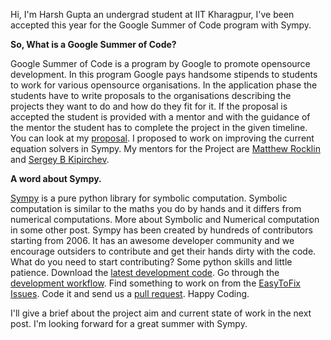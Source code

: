 <!--
.. title: GSoC 2014 with Sympy
.. slug: gsoc-2014-with-sympy
.. date: 2014/05/26 00:54:22
.. tags: sympy
.. link:
.. description:
.. type: text
-->

Hi, I'm Harsh Gupta an undergrad student at IIT Kharagpur, I've been accepted
this year for the Google Summer of Code program with Sympy.

**So, What is a Google Summer of Code?**

Google Summer of Code is a program by Google to promote opensource development.
In this program Google pays handsome stipends to students to work for various opensource
organisations. In the application phase the students have to write proposals to
the organisations describing the projects they want to do
and how do they fit for it. If the proposal is accepted the student is provided
with a mentor and with the guidance of the mentor the student has to complete
the project in the given timeline. You can look at my
[proposal](https://github.com/sympy/sympy/wiki/GSoC-2014-Application-Harsh-Gupta:-Solvers).
I proposed to work on improving the current equation solvers in
Sympy. My mentors for the Project are [Matthew Rocklin](https://github.com/mrocklin )
and [Sergey B Kipirchev](https://github.com/skirpichev).

**A word about Sympy.**

[Sympy](http://sympy.org/) is a pure python library for symbolic computation. Symbolic
computation is similar to the maths you do by hands and it differs from
numerical computations. More about Symbolic and Numerical computation in
some other post. Sympy has been created by hundreds of contributors starting from 2006.
It has an awesome developer
community and we encourage outsiders to contribute and get their hands dirty with
the code. What do you need to start contributing? Some python skills and little
patience. Download the [latest development code](https://github.com/sympy/sympy).
Go through the [development workflow](https://github.com/sympy/sympy/wiki/Development-workflow).
Find something to work on from the
[EasyToFix Issues](https://github.com/sympy/sympy/issues?labels=Easy+to+Fix&milestone=&page=1&state=open).
Code it and send us a [pull request](https://help.github.com/articles/using-pull-requests). Happy Coding.

I'll give a brief about the project aim and current state of work in the next post.
I'm looking forward for a great summer with Sympy.
